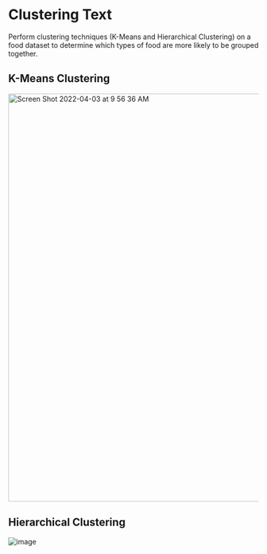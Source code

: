 # Clustering Text
Perform clustering techniques (K-Means and Hierarchical Clustering) on a food dataset to determine which types of food are more likely to be grouped together.

## K-Means Clustering 
<img width="820" alt="Screen Shot 2022-04-03 at 9 56 36 AM" src="https://user-images.githubusercontent.com/77939423/161434127-4bb2fdb1-2f3a-4f6a-8ff4-5fe675abdbf7.png">

## Hierarchical Clustering 
![image](https://user-images.githubusercontent.com/77939423/161434109-0b96d870-99bb-475f-a827-2ebee9883820.png)

